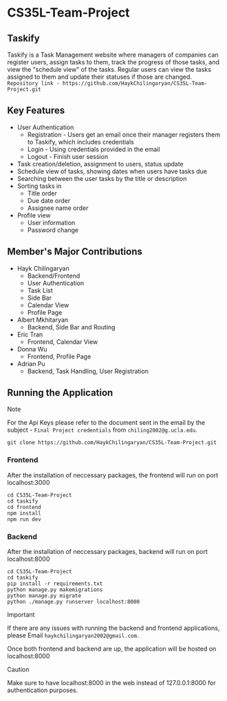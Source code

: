 # CS35L-Team-Project

## Taskify

Taskify is a Task Management website where managers of companies can register users, assign tasks to them, track the progress of those tasks, and view the "schedule view" of the tasks. Regular users can view the tasks assigned to them and update their statuses if those are changed.
```Repository link - https://github.com/HaykChilingaryan/CS35L-Team-Project.git```

## Key Features

- User Authentication
  - Registration - Users get an email once their manager registers them to Taskify, which includes credentials
  - Login - Using credentials provided in the email
  - Logout - Finish user session
- Task creation/deletion, assignment to users, status update
- Schedule view of tasks, showing dates when users have tasks due
- Searching between the user tasks by the title or description
- Sorting tasks in
  - Title order
  - Due date order
  - Assignee name order
- Profile view
  - User information
  - Password change
 
## Member's Major Contributions
- Hayk Chilingaryan
  - Backend/Frontend
  - User Authentication
  - Task List
  - Side Bar
  - Calendar View
  - Profile Page
- Albert Mkhitaryan
  - Backend, Side Bar and Routing 
- Eric Tran
  - Frontend, Calendar View
- Donna Wu
  - Frontend, Profile Page
- Adrian Pu
  - Backend, Task Handling, User Registration  

## Running the Application

> [!NOTE]
> For the Api Keys please refer to the document sent in the email by the subject - `Final Project credentials` from `chiling2002@g.ucla.edu`.

```
git clone https://github.com/HaykChilingaryan/CS35L-Team-Project.git
```

### Frontend

After the installation of neccessary packages, the frontend will run on port localhost:3000

```
cd CS35L-Team-Project
cd taskify
cd frontend
npm install
npm run dev
```

### Backend

After the installation of neccessary packages, backend will run on port localhost:8000

```
cd CS35L-Team-Project
cd taskify
pip install -r requirements.txt
python manage.py makemigrations
python manage.py migrate
python ./manage.py runserver localhost:8000
```

> [!IMPORTANT]
> If there are any issues with running the backend and frontend applications, please Email `haykchilingaryan2002@gmail.com`.

Once both frontend and backend are up, the application will be hosted on localhost:8000

> [!CAUTION]
> Make sure to have localhost:8000 in the web instead of 127.0.0.1:8000 for authentication purposes.
